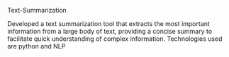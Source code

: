 Text-Summarization

Developed a text summarization tool that extracts the most important information from a large body of text, providing a concise summary  to facilitate quick understanding of complex information. Technologies used are python and NLP
